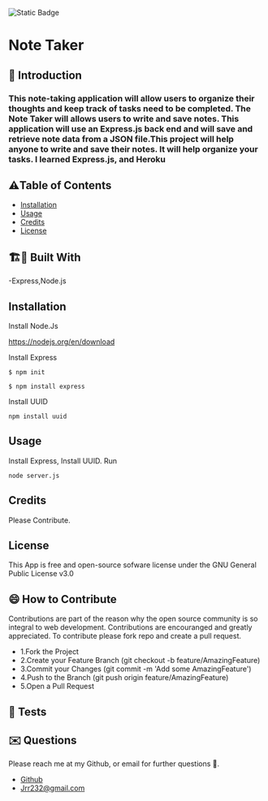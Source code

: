  
 
![Static Badge](https://img.shields.io/badge/license-GNU_General_Public_License_v3.0-yellow)


# Note Taker


## 🤔 Introduction

### This note-taking application will allow users to organize their thoughts and keep track of tasks need to be completed. The Note Taker will allows users to write and save notes. This application will use an Express.js back end and will save and retrieve note data from a JSON file.This project will help anyone to write and save their notes. It will help organize your tasks. I learned Express.js, and Heroku




## ⚠️Table of Contents 
- [Installation](#installation)
- [Usage](#usage)
- [Credits](#credits)
- [License](#license)




## 🏗️🚧 Built With 

-Express,Node.js







## Installation 

Install Node.Js

https://nodejs.org/en/download

Install Express

```
$ npm init

```
```
$ npm install express

```

Install UUID

```
npm install uuid

```








## Usage
Install Express, Install UUID. 
Run 
```
node server.js

```





## Credits 
Please Contribute.




## License 
This App is free and open-source sofware license under the GNU General Public License v3.0





## 😄 How to Contribute
Contributions are part of the reason why the open source community is so integral to web development. Contributions are encouranged and greatly appreciated.
To contribute please fork repo and create a pull request.

- 1.Fork the Project
- 2.Create your Feature Branch (git checkout -b feature/AmazingFeature)
- 3.Commit your Changes (git commit -m 'Add some AmazingFeature')
- 4.Push to the Branch (git push origin feature/AmazingFeature)
- 5.Open a Pull Request





## 🧪 Tests 






## ✉️ Questions 
Please reach me at my Github, or email for further questions 🐶. 
- [Github](https://github.com/Jrr1232)
- Jrr232@gmail.com



